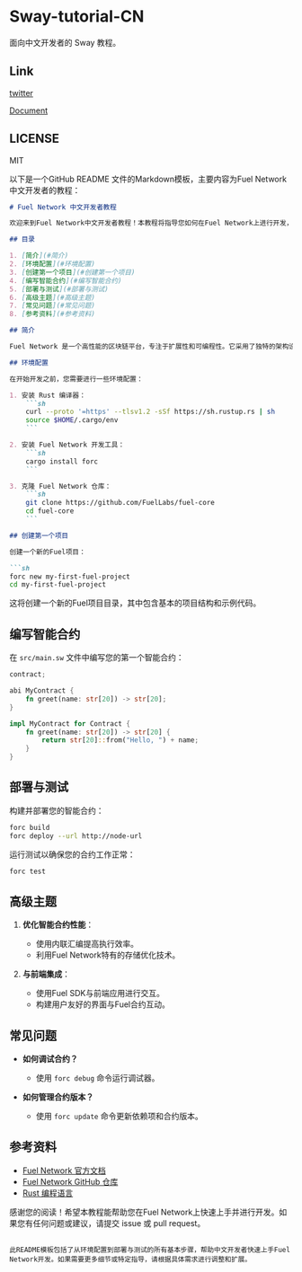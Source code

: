 # Sway-tutorial-CN

面向中文开发者的 Sway 教程。

## Link
[twitter](https://github.com/FuelDevCN)
 
[Document](https://docs.fueldev.xyz/docs/sway/basics/variables/)

## LICENSE
MIT

以下是一个GitHub README 文件的Markdown模板，主要内容为Fuel Network中文开发者的教程：

```markdown
# Fuel Network 中文开发者教程

欢迎来到Fuel Network中文开发者教程！本教程将指导您如何在Fuel Network上进行开发，帮助您快速上手并掌握核心概念。

## 目录

1. [简介](#简介)
2. [环境配置](#环境配置)
3. [创建第一个项目](#创建第一个项目)
4. [编写智能合约](#编写智能合约)
5. [部署与测试](#部署与测试)
6. [高级主题](#高级主题)
7. [常见问题](#常见问题)
8. [参考资料](#参考资料)

## 简介

Fuel Network 是一个高性能的区块链平台，专注于扩展性和可编程性。它采用了独特的架构设计，支持快速和安全的智能合约执行。本教程旨在帮助中文开发者快速了解并掌握在Fuel Network上进行开发的基本技能。

## 环境配置

在开始开发之前，您需要进行一些环境配置：

1. 安装 Rust 编译器：
    ```sh
    curl --proto '=https' --tlsv1.2 -sSf https://sh.rustup.rs | sh
    source $HOME/.cargo/env
    ```

2. 安装 Fuel Network 开发工具：
    ```sh
    cargo install forc
    ```

3. 克隆 Fuel Network 仓库：
    ```sh
    git clone https://github.com/FuelLabs/fuel-core
    cd fuel-core
    ```

## 创建第一个项目

创建一个新的Fuel项目：

```sh
forc new my-first-fuel-project
cd my-first-fuel-project
```

这将创建一个新的Fuel项目目录，其中包含基本的项目结构和示例代码。

## 编写智能合约

在 `src/main.sw` 文件中编写您的第一个智能合约：

```rust
contract;

abi MyContract {
    fn greet(name: str[20]) -> str[20];
}

impl MyContract for Contract {
    fn greet(name: str[20]) -> str[20] {
        return str[20]::from("Hello, ") + name;
    }
}
```

## 部署与测试

构建并部署您的智能合约：

```sh
forc build
forc deploy --url http://node-url
```

运行测试以确保您的合约工作正常：

```sh
forc test
```

## 高级主题

1. **优化智能合约性能**：
    - 使用内联汇编提高执行效率。
    - 利用Fuel Network特有的存储优化技术。

2. **与前端集成**：
    - 使用Fuel SDK与前端应用进行交互。
    - 构建用户友好的界面与Fuel合约互动。

## 常见问题

- **如何调试合约？**
    - 使用 `forc debug` 命令运行调试器。
  
- **如何管理合约版本？**
    - 使用 `forc update` 命令更新依赖项和合约版本。

## 参考资料

- [Fuel Network 官方文档](https://docs.fuel.sh)
- [Fuel Network GitHub 仓库](https://github.com/FuelLabs)
- [Rust 编程语言](https://www.rust-lang.org/zh-CN/)

感谢您的阅读！希望本教程能帮助您在Fuel Network上快速上手并进行开发。如果您有任何问题或建议，请提交 issue 或 pull request。
```

此README模板包括了从环境配置到部署与测试的所有基本步骤，帮助中文开发者快速上手Fuel Network开发。如果需要更多细节或特定指导，请根据具体需求进行调整和扩展。


